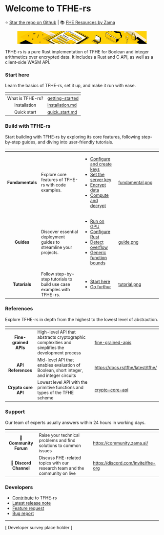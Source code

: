 # Welcome to TFHE-rs

⭐️ [Star the repo on Github](https://github.com/zama-ai/tfhe-rs) | 📚 [FHE Resources by Zama](https://github.com/zama-ai/awesome-zama/tree/main)&#x20;

<figure><img src=".gitbook/assets/Concrete ML (1).jpg" alt=""><figcaption></figcaption></figure>

TFHE-rs is a pure Rust implementation of TFHE for Boolean and integer arithmetics over encrypted data. It includes a Rust and C API, as well as a client-side WASM API.

### Start here

Learn the basics of TFHE-rs, set it up, and make it run with ease.

<table data-view="cards"><thead><tr><th align="center"></th><th data-hidden data-card-target data-type="content-ref"></th></tr></thead><tbody><tr><td align="center">What is TFHE-rs?</td><td><a href="getting-started/">getting-started</a></td></tr><tr><td align="center">Installation</td><td><a href="getting_started/installation.md">installation.md</a></td></tr><tr><td align="center">Quick start</td><td><a href="getting_started/quick_start.md">quick_start.md</a></td></tr></tbody></table>

### Build with TFHE-rs

Start building with TFHE-rs by exploring its core features, following step-by-step guides, and diving into user-friendly tutorials.

<table data-view="cards"><thead><tr><th align="center"></th><th></th><th></th><th data-hidden data-card-cover data-type="files"></th><th data-hidden data-card-target data-type="content-ref"></th></tr></thead><tbody><tr><td align="center"><strong>Fundamentals</strong></td><td>Explore core features of TFHE-rs with  code examples.</td><td><ul><li><a href="fundamentals/configure-and-create-keys.md">Configure and create keys</a></li><li><a href="fundamentals/set-the-server-key.md">Set the server key</a></li><li><a href="fundamentals/encrypt-data.md">Encrypt data</a></li><li><a href="fundamentals/compute-and-decrypt.md">Compute and decrypt</a></li></ul></td><td><a href=".gitbook/assets/fundamental.png">fundamental.png</a></td><td></td></tr><tr><td align="center"><strong>Guides</strong></td><td>Discover essential deployment guides to streamline your projects.</td><td><ul><li><a href="guides/run_on_gpu.md">Run on GPU</a></li><li><a href="guides/rust_configuration.md">Configure Rust</a></li><li><a href="guides/overflow_operations.md">Detect overflow</a></li><li><a href="guides/trait_bounds.md">Generic function bounds</a></li></ul></td><td><a href=".gitbook/assets/guide.png">guide.png</a></td><td></td></tr><tr><td align="center"><strong>Tutorials</strong></td><td>Follow step-by-step tutorials to build use case examples with TFHE-rs.</td><td><ul><li><a href="tutorials/see-all-tutorials.md#start-here">Start here</a></li><li><a href="tutorials/see-all-tutorials.md#go-further">Go furthur</a></li></ul><p></p></td><td><a href=".gitbook/assets/tutorial.png">tutorial.png</a></td><td></td></tr></tbody></table>

### References&#x20;

Explore TFHE-rs in depth from the highest to the lowest level of abstraction.&#x20;

<table data-view="cards"><thead><tr><th align="center"></th><th></th><th data-hidden data-card-target data-type="content-ref"></th></tr></thead><tbody><tr><td align="center"><strong>Fine-grained APIs</strong></td><td>High-level API that abstracts cryptographic complexities and simplifies the development process </td><td><a href="references/fine-grained-apis/">fine-grained-apis</a></td></tr><tr><td align="center"><strong>API References</strong></td><td>Mid-level API that enables evaluation of Boolean, short integer, and integer circuits</td><td><a href="https://docs.rs/tfhe/latest/tfhe/">https://docs.rs/tfhe/latest/tfhe/</a></td></tr><tr><td align="center"><strong>Crypto core API</strong></td><td>Lowest level API with the primitive functions and types of the TFHE scheme</td><td><a href="references/crypto-core-api/">crypto-core-api</a></td></tr></tbody></table>

### Support

Our team of experts usually answers within 24 hours in working days.&#x20;

<table data-card-size="large" data-view="cards"><thead><tr><th align="center"></th><th></th><th></th><th data-hidden data-card-target data-type="content-ref"></th></tr></thead><tbody><tr><td align="center">💬 <strong>Community Forum</strong> </td><td>Raise your technical problems and find solutions to common issues</td><td></td><td><a href="https://community.zama.ai/">https://community.zama.ai/</a></td></tr><tr><td align="center">👾 <strong>Discord Channel</strong></td><td>Discuss FHE-related topics with our research team and the community on live</td><td></td><td><a href="https://discord.com/invite/fhe-org">https://discord.com/invite/fhe-org</a></td></tr></tbody></table>

### Developers

* [Contribute](dev/contributing.md) to TFHE-rs
* [Latest release note](https://github.com/zama-ai/tfhe-rs/releases)
* [Feature request ](https://github.com/zama-ai/tfhe-rs/issues/new?assignees=\&labels=feature\_request\&projects=\&template=feature\_request.md\&title=)
* [Bug report](https://github.com/zama-ai/tfhe-rs/issues/new?assignees=\&labels=triage\_required\&projects=\&template=bug\_report.md\&title=)

***

\[ Developer survey place holder ]
